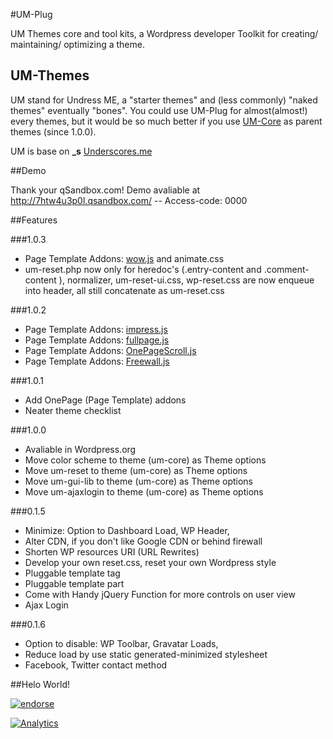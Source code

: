 #UM-Plug

UM Themes core and tool kits, a Wordpress developer Toolkit for creating/ maintaining/ optimizing a theme.

## UM-Themes

UM stand for Undress ME, a "starter themes" and (less commonly) "naked themes" eventually "bones".
You could use UM-Plug for almost(almost!) every themes, but it would be so much better if you use [UM-Core](https://github.com/tacoen/um-theme) as parent themes (since 1.0.0).

UM is base on **_s** [Underscores.me](http://underscores.me) 

##Demo

Thank your qSandbox.com! Demo avaliable at http://7htw4u3p0l.qsandbox.com/ -- Access-code: 0000

##Features

###1.0.3
  * Page Template Addons: [wow.js](http://mynameismatthieu.com/WOW/) and animate.css
  * um-reset.php now only for heredoc's (.entry-content and .comment-content ), normalizer, um-reset-ui.css, wp-reset.css are now enqueue into header, all still concatenate as um-reset.css
  
###1.0.2
  * Page Template Addons: [impress.js](http://bartaz.github.io/impress.js/)
  * Page Template Addons: [fullpage.js](http://alvarotrigo.com/fullPage/)
  * Page Template Addons: [OnePageScroll.js](http://www.thepetedesign.com/demos/onepage_scroll_demo.html)
  * Page Template Addons: [Freewall.js](http://vnjs.net/www/project/freewall/)

###1.0.1
  * Add OnePage (Page Template) addons
  * Neater theme checklist

###1.0.0

  * Avaliable in Wordpress.org
  * Move color scheme to theme (um-core) as Theme options
  * Move um-reset to theme (um-core) as Theme options
  * Move um-gui-lib to theme (um-core) as Theme options
  * Move um-ajaxlogin to theme (um-core) as Theme options
  
###0.1.5

  * Minimize: Option to Dashboard Load, WP Header,
  * Alter CDN, if you don't like Google CDN or behind firewall
  * Shorten WP resources URI (URL Rewrites)
  * Develop your own reset.css, reset your own Wordpress style  
  * Pluggable template tag
  * Pluggable template part
  * Come with Handy jQuery Function for more controls on user view
  * Ajax Login

###0.1.6

  * Option to disable:  WP Toolbar, Gravatar Loads, 
  * Reduce load by use static generated-minimized stylesheet
  * Facebook, Twitter contact method

##Helo World!

[![endorse](https://api.coderwall.com/tacoen/endorsecount.png)](https://coderwall.com/tacoen)

[![Analytics](https://ga-beacon.appspot.com/UA-49656775-1/um-plug/readme)](https://github.com/igrigorik/ga-beacon)
